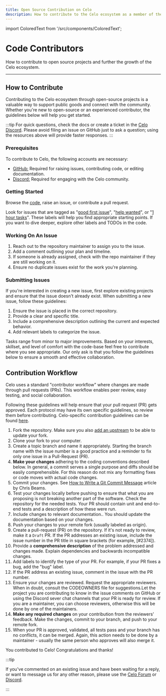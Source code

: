 ```yaml
---
title: Open Source Contribution on Celo
description: How to contribute to the Celo ecosystem as a member of the community.
---
```

import ColoredText from '/src/components/ColoredText';

# Code Contributors

How to contribute to open source projects and further the growth of the Celo ecosystem.

---

## How to Contribute

Contributing to the Celo ecosystem through open-source projects is a valuable way to support public goods and connect with the community. Whether you're new to open-source or an experienced contributor, the guidelines below will help you get started.

:::tip
For quick questions, check the docs or create a ticket in the [Celo Discord](https://discord.com/invite/celo). Please avoid filing an issue on GitHub just to ask a question; using the resources above will provide faster responses.
:::

### Prerequisites

To contribute to Celo, the following accounts are necessary:

- <ColoredText>[GitHub:](https://github.com/celo-org)</ColoredText> Required for raising issues, contributing code, or editing documentation.
- <ColoredText>[Discord:](https://discord.com/invite/celo)</ColoredText> Required for engaging with the Celo community.

### Getting Started

Browse the [code](https://github.com/celo-org), raise an issue, or contribute a pull request.

Look for issues that are tagged as "[good first issue](https://github.com/search?q=org%3Acelo-org+is%3Aissue+is%3Aopen+label%3A%22good+first+issue%22&type=issues)", "[help wanted](https://github.com/search?q=org%3Acelo-org+is%3Aissue+is%3Aopen+label%3A%22help+wanted%22&type=issues)", or "[1 hour tasks](https://github.com/search?q=org%3Acelo-org+is%3Aissue+is%3Aopen+label%3A%221+hour+tasks%22&type=issues)". These labels will help you find appropriate starting points. If you want to dive deeper, explore other labels and TODOs in the code.

### Working On An Issue

1. Reach out to the repository maintainer to assign you to the issue.
2. Add a comment outlining your plan and timeline.
3. If someone is already assigned, check with the repo maintainer if they are still working on it.
4. Ensure no duplicate issues exist for the work you're planning.

### Submitting Issues

If you're interested in creating a new issue, first explore existing projects and ensure that the issue doesn't already exist. When submitting a new issue, follow these guidelines:

1. Ensure the issue is placed in the correct repository.
2. Provide a clear and specific title.
3. Include a comprehensive description outlining the current and expected behavior.
4. Add relevant labels to categorize the issue.

Tasks range from minor to major improvements. Based on your interests, skillset, and level of comfort with the code-base feel free to contribute where you see appropriate. Our only ask is that you follow the guidelines below to ensure a smooth and effective collaboration.

## Contribution Workflow

Celo uses a standard "contributor workflow" where changes are made through pull requests (PRs). This workflow enables peer review, easy testing, and social collaboration.

Following these guidelines will help ensure that your pull request (PR) gets approved. Each protocol may have its own specific guidelines, so review them before contributing. Celo-specific contribution guidelines can be found <ColoredText>[here](./overview.md)</ColoredText>.

1. <ColoredText>Fork the repository</ColoredText>. Make sure you also [add an upstream](https://docs.github.com/en/pull-requests/collaborating-with-pull-requests/working-with-forks/syncing-a-fork) to be able to update your fork.
2. <ColoredText>Clone your fork</ColoredText> to your computer.
3. <ColoredText>Create a topic branch</ColoredText> and name it appropriately. Starting the branch name with the issue number is a good practice and a reminder to fix only one issue in a Pull-Request (PR).
4. **Make your changes** adhering to the coding conventions described below. In general, a commit serves a single purpose and diffs should be easily comprehensible. For this reason do not mix any formatting fixes or code moves with actual code changes.
5. <ColoredText>Commit your changes</ColoredText>. See [How to Write a Git Commit Message](https://cbea.ms/git-commit/) article by Chris Beams.
6. <ColoredText>Test your changes locally</ColoredText> before pushing to ensure that what you are proposing is not breaking another part of the software. Check the repository for the needed tests. Your PR should contain unit and end-to-end tests and a description of how these were run.
7. <ColoredText> Include changes to relevant documentation.</ColoredText>. You should update the documentation based on your changes. 
8. <ColoredText>Push your changes</ColoredText> to your remote fork (usually labeled as origin).
9. <ColoredText>Create a pull-request (PR)</ColoredText> on the repository. If it's not ready to review, make it a <ColoredText>`Draft` PR</ColoredText>. If the PR addresses an existing issue, include the issue number in the PR title in square brackets (for example, [#2374]).
10. Provide a **comprehensive description** of the problem addressed and changes made. Explain dependencies and backwards incompatible changes.
11. <ColoredText>Add labels</ColoredText> to identify the type of your PR. For example, if your PR fixes a bug, add the "bug" label.
12. If the PR address an existing issue, comment in the issue with the PR number.
13. <ColoredText>Ensure your changes are reviewed</ColoredText>. Request the appropriate reviewers. When in doubt, consult the CODEOWNERS file for suggestions.Let the project you are contributing to know in the issue comments on GitHub or using the Discord sever chat channels that your PR is ready for review. If you are a maintainer, you can choose reviewers, otherwise this will be done by one of the maintainers.
14. **Make any required changes** on your contribution from the reviewers' feedback. Make the changes, commit to your branch, and push to your remote fork.
15. <ColoredText>When your PR is approved, validated</ColoredText>, all tests pass and your branch has no conflicts, it can be merged. Again, this action needs to be done by a maintainer - usually the same person who approves will also merge it.

You contributed to Celo! Congratulations and thanks!

:::tip

If you've commented on an existing issue and have been waiting for a reply, or want to message us for any other reason, please use the [Celo Forum](https://forum.celo.org/) or [Discord](https://chat.celo.org/).

:::
